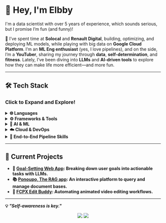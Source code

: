 # 👋 Hey, I'm Elbby  

I'm a data scientist with over 5 years of experience, which sounds serious, but I promise I’m fun (and funny)!  

🌟 I’ve spent time at **Solocal** and **Renault Digital**, building, optimizing, and deploying ML models, while playing with big data on **Google Cloud Platform**. I’m an **ML Eng enthusiast** (yes, I love pipelines), and on the side, I’m a **YouTuber**, sharing my journey through **data**, **self-determination**, and **fitness**. Lately, I’ve been diving into **LLMs** and **AI-driven tools** to explore how they can make life more efficient—and more fun.  

---

## 🛠️ Tech Stack  

### Click to Expand and Explore!  

<details>
  <summary><b>🌐 Languages</b></summary>
  <p align="center">
    <img src="https://skillicons.dev/icons?i=python,mysql,typescript,bash,c,cpp" />
  </p>
  <br />
  <p>
    <ul>
      <li><b>Python</b> 🐍 (Pandas, NumPy, Scikit-learn, TensorFlow, Keras), <b>TypeScript</b> 🌐</li>
      <li><b>SQL</b>, <b>Bash</b>, <b>C/C++</b></li>
    <ul>
  </p>
</details>

<details>
  <summary><b>⚙️ Frameworks & Tools</b></summary>
  <p align="center">
    <img src="https://skillicons.dev/icons?i=fastapi,flask,nextjs,tailwindcss,git" />
  </p>
  <br />
  <p>
    <ul>
      <li><b>FastAPI</b> ⚡, <b>Flask</b>, <b>Next.js</b> 🚀, <b>TailwindCSS</b> 🎨, <b>Git<b/></li>
    </ul>
  </p>
</details>

<details>
  <summary><b>🤖 AI & ML</b></summary>
  <p align="center">
    <img src="https://skillicons.dev/icons?i=tensorflow" />
  </p>
  <br />
  <p>
    <ul>
      <li>Linear models, Tree-based models, CNNs, Bayesian Inference with MCMC</li>
      <li><b>NLP</b>, <b>LLMs</b>, and <b>Computer Vision</b> (Mask R-CNN) 🤖</li>
    </ul>
  </p>
</details>

<details>
  <summary><b>☁️ Cloud & DevOps</b></summary>
  <p align="center">
    <img src="https://skillicons.dev/icons?i=gcp,github,gitlab,docker,terraform,aws" />
  </p>
  <br />
  <p>
    <ul>
      <li><b>Google Cloud Platform</b> (App Engine, Vertex AI, BigQuery, PubSub, Dataflow, Cloud Run)<br /></li>
      <li><b>Docker</b> 🐳, <b>Airflow</b>, <b>GitLab/GitHub CI</b>, <b>CloudBuild</b>, <b>Terraform</b></li>
  </p>
</details>

<details>
  <summary><b>🔗 End-to-End Pipeline Skills</b></summary>
  <p>
    <ul>
      <li>Pipeline development, Data validation, CI/CD integration</li>
    <ul/>
  </p>
</details>

---

## 🎯 Current Projects  

- **🌟 [Goal-Setting Web App](https://github.com/bybysker/goal-tracker)**: Breaking down user goals into actionable tasks with LLMs.  
- **📚 [Ponoupo, The RAG app](https://github.com/bybysker/PONOUPO)**: An interactive platform to query and manage document bases.  
- **🎥 [FCPX Edit Buddy](https://github.com/bybysker/fcpx-edit-buddy)**: Automating animated video editing workflows.  

---

💡 *"Self-awareness is key."*  

<p align="center">
  <a href="https://github.com/bybysker" target="_blank"><img src="https://img.shields.io/github/followers/bybysker?style=social" /></a>
  <a href="https://www.youtube.com/@Bybysker" target="_blank"><img src="https://img.shields.io/youtube/channel/views/Bybysker?style=social" /></a>
</p>
